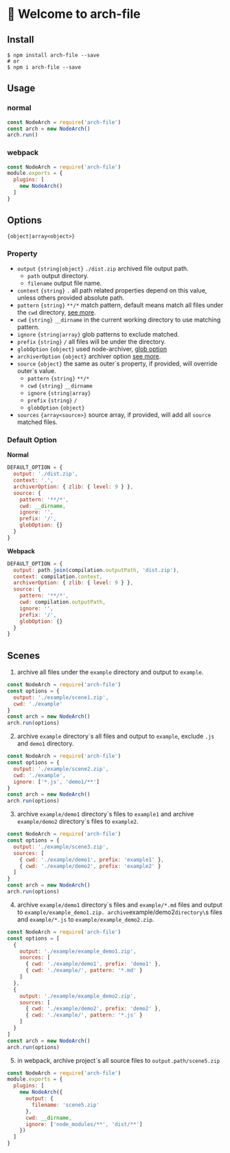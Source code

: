 # 🚀 Welcome to arch-file

## Install

```shell
$ npm install arch-file --save
# or
$ npm i arch-file --save
```

## Usage

### normal

```js
const NodeArch = require('arch-file')
const arch = new NodeArch()
arch.run()
```

### webpack

```js
const NodeArch = require('arch-file')
module.exports = {
  plugins: [
    new NodeArch()
  ]
}
```

## Options

`{object|array<object>}`

### Property

+ `output` `{string|object}` `./dist.zip` archived file output path.
  + `path` output directory.
  + `filename` output file name.
+ `context` `{string}` `.` all path related properties depend on this value, unless others provided absolute path.
+ `pattern` `{string}` `**/*` match pattern, default means match all files under the `cwd` directory, [see more](https://github.com/isaacs/minimatch).
+ `cwd` `{string}` `__dirname` in the current working directory to use matching pattern.
+ `ignore` `{string|array}` glob patterns to exclude matched.
+ `prefix` `{string}` `/` all files will be under the directory.
+ `globOption` `{object}` used node-archiver, [glob option](https://github.com/isaacs/node-glob#options)
+ `archiverOption` `{object}` archiver option [see more](https://www.archiverjs.com/archiver).
+ `source` `{object}` the same as outer\`s property, if provided, will override outer\`s value.
  + `pattern` `{string}` `**/*`
  + `cwd` `{string}` `__dirname`
  + `ignore` `{string|array}`
  + `prefix` `{string}` `/`
  + `globOption` `{object}`
+ `sources` `{array<source>}` source array, if provided, will add all `source` matched files.

### Default Option

**Normal**

```js
DEFAULT_OPTION = {
  output: './dist.zip',
  context: '.',
  archiverOption: { zlib: { level: 9 } },
  source: {
    pattern: '**/*',
    cwd: __dirname,
    ignore: '',
    prefix: '/',
    globOption: {}
  }
}
```

**Webpack**

```js
DEFAULT_OPTION = {
  output: path.join(compilation.outputPath, 'dist.zip'),
  context: compilation.context,
  archiverOption: { zlib: { level: 9 } },
  source: {
    pattern: '**/*',
    cwd: compilation.outputPath,
    ignore: '',
    prefix: '/',
    globOption: {}
  }
}
```

## Scenes

1. archive all files under the `example` directory and output to `example`.

```js
const NodeArch = require('arch-file')
const options = {
  output: './example/scene1.zip',
  cwd: './example'
}
const arch = new NodeArch()
arch.run(options)
```

2. archive `example` directory\`s all files and output to `example`, exclude `.js` and `demo1` directory.

```js
const NodeArch = require('arch-file')
const options = {
  output: './example/scene2.zip',
  cwd: './example',
  ignore: ['*.js', 'demo1/**']
}
const arch = new NodeArch()
arch.run(options)
```

3. archive `example/demo1` directory\`s files to `example1` and archive `example/demo2` directory\`s files to `example2`.

```js
const NodeArch = require('arch-file')
const options = {
  output: './example/scene3.zip',
  sources: [
    { cwd: './example/demo1', prefix: 'example1' },
    { cwd: './example/demo2', prefix: 'example2' }
  ]
}
const arch = new NodeArch()
arch.run(options)
```

4. archive `example/demo1` directory\`s files and `example/*.md` files and output to `example/example_demo1.zip. archive`example/demo2`directory\`s files and `example/*.js` to `example/example_demo2.zip`.

```js
const NodeArch = require('arch-file')
const options = [
  {
    output: './example/example_demo1.zip',
    sources: [
      { cwd: './example/demo1', prefix: 'demo1' },
      { cwd: './example/', pattern: '*.md' }
    ]
  },
  {
    output: './example/example_demo2.zip',
    sources: [
      { cwd: './example/demo2', prefix: 'demo2' },
      { cwd: './example/', pattern: '*.js' }
    ]
  }
]
const arch = new NodeArch()
arch.run(options)
```

5. in webpack, archive project\`s all source files to `output.path/scene5.zip`

```js
const NodeArch = require('arch-file')
module.exports = {
  plugins: [
    new NodeArch({
      output: {
        filename: 'scene5.zip'
      },
      cwd: __dirname,
      ignore: ['node_modules/**', 'dist/**']
    })
  ]
}
```
